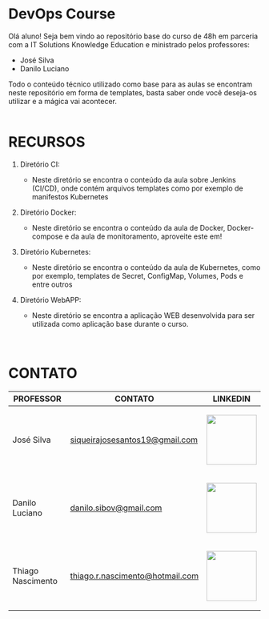 # DevOps Course
Olá aluno! Seja bem vindo ao repositório base do curso de 48h em parceria com a IT Solutions Knowledge Education e ministrado pelos professores:

* José Silva
* Danilo Luciano

Todo o conteúdo técnico utilizado como base para as aulas se encontram neste repositório em forma de templates, basta saber onde você deseja-os utilizar e a mágica vai acontecer.
<br><br>
# RECURSOS
1. Diretório CI:
    * Neste diretório se encontra o conteúdo da aula sobre Jenkins (CI/CD), onde contém arquivos templates como por exemplo de manifestos Kubernetes

2. Diretório Docker:
    * Neste diretório se encontra o conteúdo da aula de Docker, Docker-compose e da aula de monitoramento, aproveite este em!

3. Diretório Kubernetes:
    * Neste diretório se encontra o conteúdo da aula de Kubernetes, como por exemplo, templates de Secret, ConfigMap, Volumes, Pods e entre outros

4. Diretório WebAPP:
    * Neste diretório se encontra a aplicação WEB desenvolvida para ser utilizada como aplicação base durante o curso.
<br><br><br>
# CONTATO
|PROFESSOR|CONTATO|LINKEDIN|
| -------- |-------- |-------- |
José Silva|siqueirajosesantos19@gmail.com|<a href="https://www.linkedin.com/in/jgsiqueiraa/"><img src="https://img.shields.io/badge/LinkedIn-0077B5?style=for-the-badge&logo=linkedin&logoColor=white" width="100" hspace="0" vspace="15"></a>|
Danilo Luciano|danilo.sibov@gmail.com|<a href="https://www.linkedin.com/in/daniloluciano/"><img src="https://img.shields.io/badge/LinkedIn-0077B5?style=for-the-badge&logo=linkedin&logoColor=white" width="100" hspace="0" vspace="15"></a>|
Thiago Nascimento|thiago.r.nascimento@hotmail.com|<a href="https://www.linkedin.com/in/thiagorochanascimento/"><img src="https://img.shields.io/badge/LinkedIn-0077B5?style=for-the-badge&logo=linkedin&logoColor=white" width="100" hspace="0" vspace="15"></a>|

